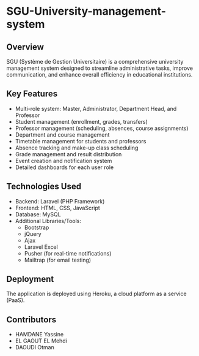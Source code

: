 # SGU-University-management-system

## Overview

SGU (Système de Gestion Universitaire) is a comprehensive university management system designed to streamline administrative tasks, improve communication, and enhance overall efficiency in educational institutions.

## Key Features

- Multi-role system: Master, Administrator, Department Head, and Professor
- Student management (enrollment, grades, transfers)
- Professor management (scheduling, absences, course assignments)
- Department and course management
- Timetable management for students and professors
- Absence tracking and make-up class scheduling
- Grade management and result distribution
- Event creation and notification system
- Detailed dashboards for each user role

## Technologies Used

- Backend: Laravel (PHP Framework)
- Frontend: HTML, CSS, JavaScript
- Database: MySQL
- Additional Libraries/Tools:
  - Bootstrap
  - jQuery
  - Ajax
  - Laravel Excel
  - Pusher (for real-time notifications)
  - Mailtrap (for email testing)

## Deployment

The application is deployed using Heroku, a cloud platform as a service (PaaS).

## Contributors
- HAMDANE Yassine
- EL GAOUT EL Mehdi
- DAOUDI Otman
